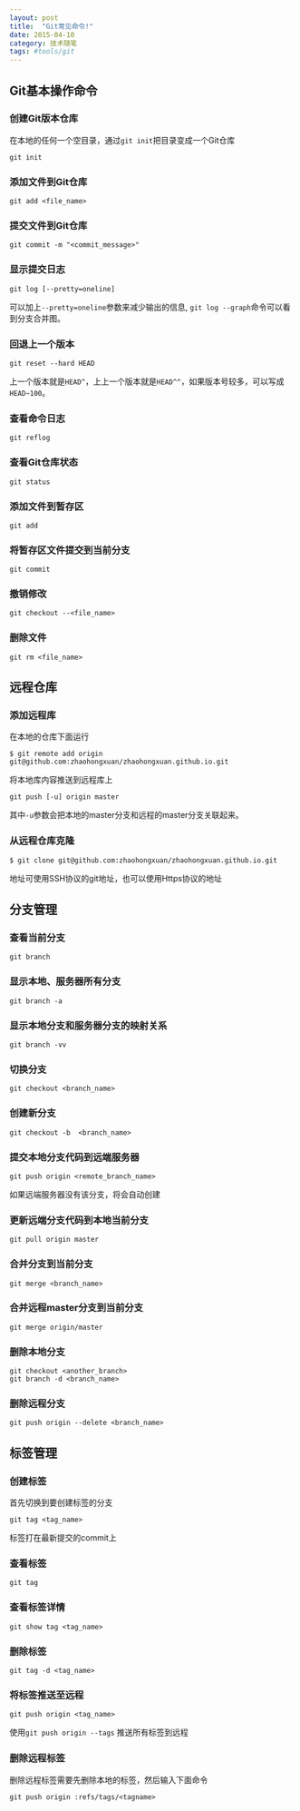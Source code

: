 ```yaml
---
layout: post
title:  "Git常见命令!"
date: 2015-04-10
category: 技术随笔
tags: #tools/git
---
```

## Git基本操作命令
### 创建Git版本仓库
在本地的任何一个空目录，通过`git init`把目录变成一个Git仓库

	git init

### 添加文件到Git仓库

	git add <file_name>

### 提交文件到Git仓库

	git commit -m "<commit_message>"

### 显示提交日志

	git log [--pretty=oneline] 

可以加上`--pretty=oneline`参数来减少输出的信息,	`git log --graph`命令可以看到分支合并图。
### 回退上一个版本

	git reset --hard HEAD
	
上一个版本就是`HEAD^`，上上一个版本就是`HEAD^^`，如果版本号较多，可以写成`HEAD~100`。
### 查看命令日志

	git reflog

### 查看Git仓库状态

	git status

### 添加文件到暂存区

	git add

### 将暂存区文件提交到当前分支

	git commit

### 撤销修改

	git checkout --<file_name>

### 删除文件

	git rm <file_name>
<!-- more -->
## 远程仓库
### 添加远程库
在本地的仓库下面运行

	$ git remote add origin git@github.com:zhaohongxuan/zhaohongxuan.github.io.git

将本地库内容推送到远程库上

	git push [-u] origin master

其中`-u`参数会把本地的master分支和远程的master分支关联起来。
### 从远程仓库克隆

	$ git clone git@github.com:zhaohongxuan/zhaohongxuan.github.io.git

地址可使用SSH协议的git地址，也可以使用Https协议的地址
## 分支管理
### 查看当前分支

	git branch

### 显示本地、服务器所有分支

	git branch -a

### 显示本地分支和服务器分支的映射关系

	git branch -vv

### 切换分支

	git checkout <branch_name>

### 创建新分支

	git checkout -b  <branch_name>

### 提交本地分支代码到远端服务器

	git push origin <remote_branch_name>

如果远端服务器没有该分支，将会自动创建
### 更新远端分支代码到本地当前分支

	git pull origin master

### 合并分支到当前分支

	git merge <branch_name>

### 合并远程master分支到当前分支

	git merge origin/master

### 删除本地分支

	git checkout <another_branch>
	git branch -d <branch_name>

### 删除远程分支

	git push origin --delete <branch_name>

## 标签管理
### 创建标签
首先切换到要创建标签的分支

	git tag <tag_name>

标签打在最新提交的commit上
### 查看标签

	git tag

### 查看标签详情

	git show tag <tag_name>

### 删除标签

	git tag -d <tag_name>

### 将标签推送至远程

	git push origin <tag_name> 

使用`git push origin --tags` 推送所有标签到远程
### 删除远程标签
删除远程标签需要先删除本地的标签，然后输入下面命令

	git push origin :refs/tags/<tagname>
 
